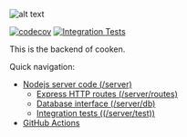 ![alt text](https://cdn.discordapp.com/attachments/761130855052869632/761167946151362570/cooken_logo.png)

[![codecov](https://codecov.io/gh/ArthuHeitmann/cooken/branch/server/graph/badge.svg?token=PU3RZQENHA)](https://codecov.io/gh/ArthuHeitmann/cooken)
[![Integration Tests](https://github.com/ArthuHeitmann/cooken/actions/workflows/node.js.yml/badge.svg)](https://github.com/ArthuHeitmann/cooken/actions/workflows/node.js.yml)

This is the backend of cooken.

Quick navigation:

- [Nodejs server code (/server)](/server)
    - [Express HTTP routes (/server/routes)](/server/routes)
    - [Database interface (/server/db)](/server/db)
    - [Integration tests ((/server/test))](/server/test)
- [GitHub Actions](https://github.com/ArthuHeitmann/cooken/actions/workflows/node.js.yml)
